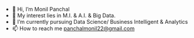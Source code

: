 - 👋 Hi, I’m Monil Panchal
- 👀 My interest lies in M.I. & A.I. & Big Data.
- 🌱 I’m currently pursuing Data Science/ Business Intelligent & Analytics
- 📫 How to reach me panchalmonil22@gmail.com


<!---
monill1/monill1 is a ✨ special ✨ repository because its `README.md` (this file) appears on your GitHub profile.
You can click the Preview link to take a look at your changes.
--->
